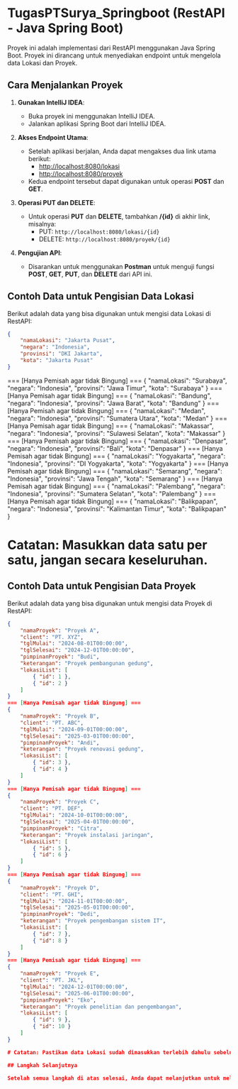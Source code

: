 # TugasPTSurya_Springboot (RestAPI - Java Spring Boot)

Proyek ini adalah implementasi dari RestAPI menggunakan Java Spring Boot. Proyek ini dirancang untuk menyediakan endpoint untuk mengelola data Lokasi dan Proyek. 

## Cara Menjalankan Proyek

1. **Gunakan IntelliJ IDEA**:
   - Buka proyek ini menggunakan IntelliJ IDEA.
   - Jalankan aplikasi Spring Boot dari IntelliJ IDEA.

2. **Akses Endpoint Utama**:
   - Setelah aplikasi berjalan, Anda dapat mengakses dua link utama berikut:
     - [http://localhost:8080/lokasi](http://localhost:8080/lokasi)
     - [http://localhost:8080/proyek](http://localhost:8080/proyek)
   - Kedua endpoint tersebut dapat digunakan untuk operasi **POST** dan **GET**.

3. **Operasi PUT dan DELETE**:
   - Untuk operasi **PUT** dan **DELETE**, tambahkan **/{id}** di akhir link, misalnya:
     - PUT: `http://localhost:8080/lokasi/{id}`
     - DELETE: `http://localhost:8080/proyek/{id}`

4. **Pengujian API**:
   - Disarankan untuk menggunakan **Postman** untuk menguji fungsi **POST**, **GET**, **PUT**, dan **DELETE** dari API ini.

## Contoh Data untuk Pengisian Data Lokasi

Berikut adalah data yang bisa digunakan untuk mengisi data Lokasi di RestAPI:

```json
{
    "namaLokasi": "Jakarta Pusat",
    "negara": "Indonesia",
    "provinsi": "DKI Jakarta",
    "kota": "Jakarta Pusat"
}
```
=== [Hanya Pemisah agar tidak Bingung] ===
{
    "namaLokasi": "Surabaya",
    "negara": "Indonesia",
    "provinsi": "Jawa Timur",
    "kota": "Surabaya"
}
=== [Hanya Pemisah agar tidak Bingung] ===
{
    "namaLokasi": "Bandung",
    "negara": "Indonesia",
    "provinsi": "Jawa Barat",
    "kota": "Bandung"
}
=== [Hanya Pemisah agar tidak Bingung] ===
{
    "namaLokasi": "Medan",
    "negara": "Indonesia",
    "provinsi": "Sumatera Utara",
    "kota": "Medan"
}
=== [Hanya Pemisah agar tidak Bingung] ===
{
    "namaLokasi": "Makassar",
    "negara": "Indonesia",
    "provinsi": "Sulawesi Selatan",
    "kota": "Makassar"
}
=== [Hanya Pemisah agar tidak Bingung] ===
{
    "namaLokasi": "Denpasar",
    "negara": "Indonesia",
    "provinsi": "Bali",
    "kota": "Denpasar"
}
=== [Hanya Pemisah agar tidak Bingung] ===
{
    "namaLokasi": "Yogyakarta",
    "negara": "Indonesia",
    "provinsi": "DI Yogyakarta",
    "kota": "Yogyakarta"
}
=== [Hanya Pemisah agar tidak Bingung] ===
{
    "namaLokasi": "Semarang",
    "negara": "Indonesia",
    "provinsi": "Jawa Tengah",
    "kota": "Semarang"
}
=== [Hanya Pemisah agar tidak Bingung] ===
{
    "namaLokasi": "Palembang",
    "negara": "Indonesia",
    "provinsi": "Sumatera Selatan",
    "kota": "Palembang"
}
=== [Hanya Pemisah agar tidak Bingung] ===
{
    "namaLokasi": "Balikpapan",
    "negara": "Indonesia",
    "provinsi": "Kalimantan Timur",
    "kota": "Balikpapan"
}

# Catatan: Masukkan data satu per satu, jangan secara keseluruhan.

## Contoh Data untuk Pengisian Data Proyek

Berikut adalah data yang bisa digunakan untuk mengisi data Proyek di RestAPI:

```json
{
    "namaProyek": "Proyek A",
    "client": "PT. XYZ",
    "tglMulai": "2024-08-01T00:00:00",
    "tglSelesai": "2024-12-01T00:00:00",
    "pimpinanProyek": "Budi",
    "keterangan": "Proyek pembangunan gedung",
    "lokasiList": [
        { "id": 1 },
        { "id": 2 }
    ]
}
=== [Hanya Pemisah agar tidak Bingung] ===
{
    "namaProyek": "Proyek B",
    "client": "PT. ABC",
    "tglMulai": "2024-09-01T00:00:00",
    "tglSelesai": "2025-03-01T00:00:00",
    "pimpinanProyek": "Andi",
    "keterangan": "Proyek renovasi gedung",
    "lokasiList": [
        { "id": 3 },
        { "id": 4 }
    ]
}
=== [Hanya Pemisah agar tidak Bingung] ===
{
    "namaProyek": "Proyek C",
    "client": "PT. DEF",
    "tglMulai": "2024-10-01T00:00:00",
    "tglSelesai": "2025-04-01T00:00:00",
    "pimpinanProyek": "Citra",
    "keterangan": "Proyek instalasi jaringan",
    "lokasiList": [
        { "id": 5 },
        { "id": 6 }
    ]
}
=== [Hanya Pemisah agar tidak Bingung] ===
{
    "namaProyek": "Proyek D",
    "client": "PT. GHI",
    "tglMulai": "2024-11-01T00:00:00",
    "tglSelesai": "2025-05-01T00:00:00",
    "pimpinanProyek": "Dedi",
    "keterangan": "Proyek pengembangan sistem IT",
    "lokasiList": [
        { "id": 7 },
        { "id": 8 }
    ]
}
=== [Hanya Pemisah agar tidak Bingung] ===
{
    "namaProyek": "Proyek E",
    "client": "PT. JKL",
    "tglMulai": "2024-12-01T00:00:00",
    "tglSelesai": "2025-06-01T00:00:00",
    "pimpinanProyek": "Eko",
    "keterangan": "Proyek penelitian dan pengembangan",
    "lokasiList": [
        { "id": 9 },
        { "id": 10 }
    ]
}

# Catatan: Pastikan data Lokasi sudah dimasukkan terlebih dahulu sebelum mengisi data Proyek.

## Langkah Selanjutnya

Setelah semua langkah di atas selesai, Anda dapat melanjutkan untuk melihat kode dan dokumentasi lebih lanjut di repository GitHub ini: [TugasPTSurya: PHP Framework Codeigniter3](https://github.com/FikryIdhamD/TugasPTSurya_CI3_PHP)
